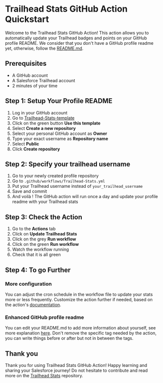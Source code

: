 # Trailhead Stats GitHub Action Quickstart

Welcome to the Trailhead Stats GitHub Action! This action allows you to
automatically update your Trailhead badges and points on your GitHub profile
README. We consider that you don't have a GitHub profile readme yet, otherwise,
follow the [README.md](./README.md).

## Prerequisites

- A GitHub account
- A Salesforce Trailhead account
- 2 minutes of your time

## Step 1: Setup Your Profile README

1. Log in your GitHub account
1. Go to
   [Trailhead-Stats-template](https://github.com/nabondance/Trailhead-Stats-template)
1. Click on the green button **Use this template**
1. Select **Create a new repository**
1. Select your personal GitHub account as **Owner**
1. Type your exact username as **Repository name**
1. Select **Public**
1. Click **Create repository**

## Step 2: Specify your trailhead username

1. Go to your newly created profile repository
1. Go to `.github/workflows/Trailhead-Stats.yml`
1. Put your Trailhead username instead of `your_trailhead_username`
1. Save and commit
1. And voilà ! The GitHub action will run once a day and update your profile
   readme with your Trailhead stats

## Step 3: Check the Action

1. Go to the **Actions** tab
1. Click on **Update Trailhead Stats**
1. Click on the grey **Run workflow**
1. Click on the green **Run workflow**
1. Watch the workflow running
1. Check that it is all green

## Step 4: To go Further

### More configuration

You can adjust the cron schedule in the workflow file to update your stats more
or less frequently. Customize the action further if needed, based on the
action's
[documentation](https://github.com/nabondance/Trailhead-Stats?tab=readme-ov-file#inputs).

### Enhanced GitHub profile readme

You can edit your README.md to add more information about yourself, see more
explanation
[here](https://docs.github.com/en/account-and-profile/setting-up-and-managing-your-github-profile/customizing-your-profile/managing-your-profile-readme).
Don't remove the specific tag needed by the action, you can write things before
or after but not in between the tags.

## Thank you

Thank you for using Trailhead Stats GitHub Action! Happy learning and sharing
your Salesforce journey! Do not hesitate to contribute and read more on the
[Trailhead Stats](https://github.com/nabondance/Trailhead-Stats) repository.
